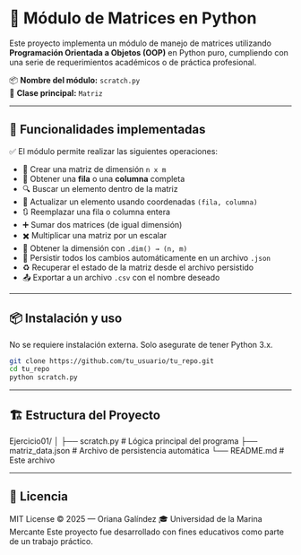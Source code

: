 


# 🧮 Módulo de Matrices en Python

Este proyecto implementa un módulo de manejo de matrices utilizando **Programación Orientada a Objetos (OOP)** en Python puro, cumpliendo con una serie de requerimientos académicos o de práctica profesional.

📦 **Nombre del módulo:** `scratch.py`  
📁 **Clase principal:** `Matriz`

---

## 🚀 Funcionalidades implementadas

✅ El módulo permite realizar las siguientes operaciones:

- 🧱 Crear una matriz de dimensión `n x m`
- 📄 Obtener una **fila** o una **columna** completa
- 🔍 Buscar un elemento dentro de la matriz
- 🔁 Actualizar un elemento usando coordenadas `(fila, columna)`
- 🔃 Reemplazar una fila o columna entera
- ➕ Sumar dos matrices (de igual dimensión)
- ✖️ Multiplicar una matriz por un escalar
- 📐 Obtener la dimensión con `.dim() → (n, m)`
- 💾 Persistir todos los cambios automáticamente en un archivo `.json`
- ♻️ Recuperar el estado de la matriz desde el archivo persistido
- 📤 Exportar a un archivo `.csv` con el nombre deseado

---

## 📦 Instalación y uso

No se requiere instalación externa. Solo asegurate de tener Python 3.x.

```bash
git clone https://github.com/tu_usuario/tu_repo.git
cd tu_repo
python scratch.py
````

---



## 🏗️ Estructura del Proyecto


Ejercicio01/
│
├── scratch.py         # Lógica principal del programa
├── matriz_data.json   # Archivo de persistencia automática
└── README.md          # Este archivo

---

## 📄 Licencia

MIT License © 2025 — Oriana Galíndez 🎓 Universidad de la Marina Mercante
Este proyecto fue desarrollado con fines educativos como parte de un trabajo práctico.



